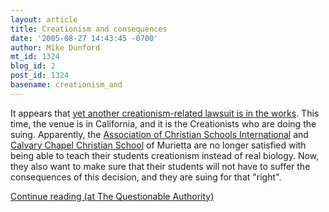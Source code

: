 ```yaml
---
layout: article
title: Creationism and consequences
date: '2005-08-27 14:43:45 -0700'
author: Mike Dunford
mt_id: 1324
blog_id: 2
post_id: 1324
basename: creationism_and
---
```

It appears that [yet another creationism-related lawsuit is in the works](http://www.latimes.com/news/local/la-me-christian27aug27,1,7818465.story?coll=la-headlines-california). This time, the venue is in California, and it is the Creationists who are doing the suing. Apparently, the [Association of Christian Schools International](http://www.acsi.org/web2003/default.aspx?ID=1606) and [Calvary Chapel Christian School](http://www.cccsmurrieta.com/) of Murietta are no longer satisfied with being able to teach their students creationism instead of real biology. Now, they also want to make sure that their students will not have to suffer the consequences of this decision, and they are suing for that "right".

[Continue reading (at The Questionable Authority)](http://thequestionableauthority.blogspot.com/2005/08/consequences-of-creationism.html)
